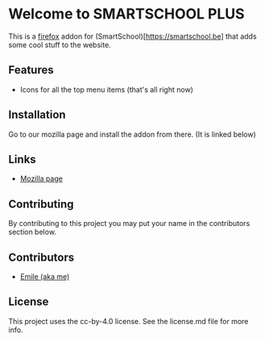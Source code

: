 # Welcome to SMARTSCHOOL PLUS

This is a [firefox](https://www.mozilla.org/en-US/) addon for (SmartSchool)[https://smartschool.be] that adds some cool stuff to the website.

## Features
- Icons for all the top menu items
(that's all right now)

## Installation
Go to our mozilla page and install the addon from there. (It is linked below)

## Links
- [Mozilla page](https://addons.mozilla.org/en-US/firefox/addon/smartschoolplus/)

## Contributing
By contributing to this project you may put your name in the contributors section below.

## Contributors
- [Emile (aka me)](https://github.com/Emile2020)

## License
This project uses the cc-by-4.0 license. See the license.md file for more info.
